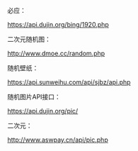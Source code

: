 必应：

https://api.dujin.org/bing/1920.php



二次元随机图：

http://www.dmoe.cc/random.php



随机壁纸：

https://api.sunweihu.com/api/sjbz/api.php



随机图片API接口：

https://api.dujin.org/pic/



二次元：

http://www.aswpay.cn/api/pic.php